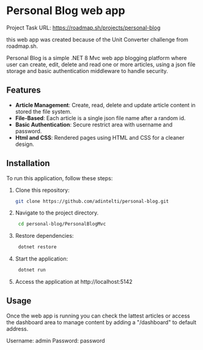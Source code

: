 # Personal Blog web app

Project Task URL: https://roadmap.sh/projects/personal-blog

this web app was created because of the Unit Converter challenge from roadmap.sh.

Personal Blog is a simple .NET 8 Mvc web app blogging platform where user can create, edit, delete and read one or more articles, using a json file storage and basic authentication middleware to handle security.

## Features

- **Article Management**: Create, read, delete and update article content in stored the file system.
- **File-Based**: Each article is a single json file name after a random id.
- **Basic Authentication**: Secure restrict area with username and password.
- **Html and CSS**: Rendered pages using HTML and CSS for a cleaner design.

## Installation

To run this application, follow these steps:

1. Clone this repository:
    ```bash
    git clone https://github.com/adintelti/personal-blog.git
    ```
2. Navigate to the project directory.
   ```bash
    cd personal-blog/PersonalBlogMvc
    ```
3. Restore dependencies:
   ```bash
    dotnet restore
    ```
4. Start the application:
   ```bash
    dotnet run
    ```
5. Access the application at http://localhost:5142
   
## Usage

Once the web app is running you can check the lattest articles or access the dashboard area to manage content by adding a "/dashboard" to default address.

Username: admin
Password: password
